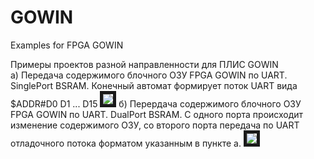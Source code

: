 # GOWIN
Examples for FPGA GOWIN

Примеры проектов разной направленности для ПЛИС GOWIN  
a) Передача содержимого блочного ОЗУ FPGA GOWIN по UART. SinglePort BSRAM. Конечный автомат формирует поток UART вида $ADDR#D0 D1 ... D15<CR>
<image src="/images/Dump GOWIN.png" border="5px solid red"/>
б) Перердача содержимого блочного ОЗУ FPGA GOWIN по UART. DualPort BSRAM. С одного порта происходит изменение содержимого ОЗУ, со второго порта передача по UART отладочного потока форматом указанным в пункте а.
<image src="/images/SerialDebug.png" border="5px solid red"/>
